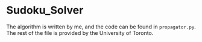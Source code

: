 # Sudoku_Solver
The algorithm is written by me, and the code can be found in ```propagator.py```. The rest of the file is provided by the University of Toronto.
